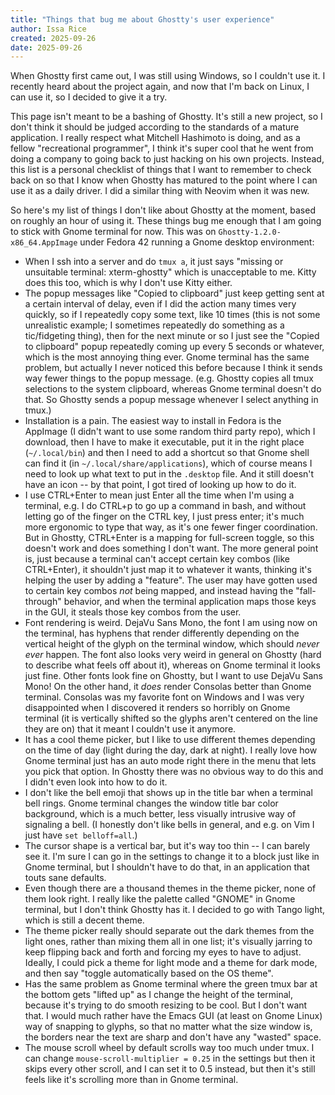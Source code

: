 ```yaml
---
title: "Things that bug me about Ghostty's user experience"
author: Issa Rice
created: 2025-09-26
date: 2025-09-26
---
```


When Ghostty first came out, I was still using Windows, so I couldn't use it. I
recently heard about the project again, and now that I'm back on Linux, I can
use it, so I decided to give it a try.

This page isn't meant to be a bashing of Ghostty. It's still a new project, so
I don't think it should be judged according to the standards of a mature
application. I really respect what Mitchell Hashimoto is doing, and as a fellow
"recreational programmer", I think it's super cool that he went from doing a
company to going back to just hacking on his own projects. Instead, this list
is a personal checklist of things that I want to remember to check back on so
that I know when Ghostty has matured to the point where I can use it as a daily
driver. I did a similar thing with Neovim when it was new.

So here's my list of things I don't like about Ghostty at the moment, based on
roughly an hour of using it. These things bug me enough that I am going to
stick with Gnome terminal for now. This was on `Ghostty-1.2.0-x86_64.AppImage`
under Fedora 42 running a Gnome desktop environment:

- When I ssh into a server and do `tmux a`, it just says "missing or unsuitable
  terminal: xterm-ghostty" which is unacceptable to me. Kitty does this too,
  which is why I don't use Kitty either.
- The popup messages like "Copied to clipboard" just keep getting sent at a
  certain interval of delay, even if I did the action many times very quickly,
  so if I repeatedly copy some text, like 10 times (this is not some
  unrealistic example; I sometimes repeatedly do something as a tic/fidgeting
  thing), then for the next minute or so I just see the "Copied to clipboard"
  popup repeatedly coming up every 5 seconds or whatever, which is the most
  annoying thing ever. Gnome terminal has the same problem, but actually I
  never noticed this before because I think it sends way fewer things to the
  popup message. (e.g. Ghostty copies all tmux selections to the system
  clipboard, whereas Gnome terminal doesn't do that. So Ghostty sends a popup
  message whenever I select anything in tmux.)
- Installation is a pain. The easiest way to install in Fedora is the AppImage
  (I didn't want to use some random third party repo), which I download, then I
  have to make it executable, put it in the right place (`~/.local/bin`) and
  then I need to add a shortcut so that Gnome shell can find it (in
  `~/.local/share/applications`), which of course means I need to look up what
  text to put in the `.desktop` file. And it still doesn't have an icon -- by
  that point, I got tired of looking up how to do it.
- I use CTRL+Enter to mean just Enter all the time when I'm using a terminal,
  e.g. I do CTRL+p to go up a command in bash, and without letting go of the
  finger on the CTRL key, I just press enter; it's much more ergonomic to type
  that way, as it's one fewer finger coordination. But in Ghostty, CTRL+Enter
  is a mapping for full-screen toggle, so this doesn't work and does something
  I don't want. The more general point is, just because a terminal can't accept
  certain key combos (like CTRL+Enter), it shouldn't just map it to whatever it
  wants, thinking it's helping the user by adding a "feature". The user may
  have gotten used to certain key combos _not_ being mapped, and instead having
  the "fall-through" behavior, and when the terminal application maps those
  keys in the GUI, it steals those key combos from the user.
- Font rendering is weird. DejaVu Sans Mono, the font I am using now on the
  terminal, has hyphens that render differently depending on the vertical
  height of the glyph on the terminal window, which should _never ever_ happen.
  The font also looks very weird in general on Ghostty (hard to describe what
  feels off about it), whereas on Gnome terminal it looks just fine. Other
  fonts look fine on Ghostty, but I want to use DejaVu Sans Mono! On the other
  hand, it _does_ render Consolas better than Gnome terminal. Consolas was my
  favorite font on Windows and I was very disappointed when I discovered it
  renders so horribly on Gnome terminal (it is vertically shifted so the glyphs
  aren't centered on the line they are on) that it meant I couldn't use it
  anymore.
- It has a cool theme picker, but I like to use different themes depending on
  the time of day (light during the day, dark at night). I really love how
  Gnome terminal just has an auto mode right there in the menu that lets you
  pick that option. In Ghostty there was no obvious way to do this and I didn't
  even look into how to do it.
- I don't like the bell emoji that shows up in the title bar when a terminal
  bell rings. Gnome terminal changes the window title bar color background,
  which is a much better, less visually intrusive way of signaling a bell. (I
  honestly don't like bells in general, and e.g. on Vim I just have `set
  belloff=all`.)
- The cursor shape is a vertical bar, but it's way too thin -- I can barely see
  it. I'm sure I can go in the settings to change it to a block just like in
  Gnome terminal, but I shouldn't have to do that, in an application that touts
  sane defaults.
- Even though there are a thousand themes in the theme picker, none of them
  look right. I really like the palette called "GNOME" in Gnome terminal, but I
  don't think Ghostty has it. I decided to go with Tango light, which is still
  a decent theme.
- The theme picker really should separate out the dark themes from the light
  ones, rather than mixing them all in one list; it's visually jarring to keep
  flipping back and forth and forcing my eyes to have to adjust. Ideally, I
  could pick a theme for light mode and a theme for dark mode, and then say
  "toggle automatically based on the OS theme".
- Has the same problem as Gnome terminal where the green tmux bar at the bottom
  gets "lifted up" as I change the height of the terminal, because it's trying
  to do smooth resizing to be cool. But I don't want that. I would much rather
  have the Emacs GUI (at least on Gnome Linux) way of snapping to glyphs, so
  that no matter what the size window is, the borders near the text are sharp
  and don't have any "wasted" space.
- The mouse scroll wheel by default scrolls way too much under tmux. I can
  change `mouse-scroll-multiplier = 0.25` in the settings but then it skips
  every other scroll, and I can set it to 0.5 instead, but then it's still
  feels like it's scrolling more than in Gnome terminal.
